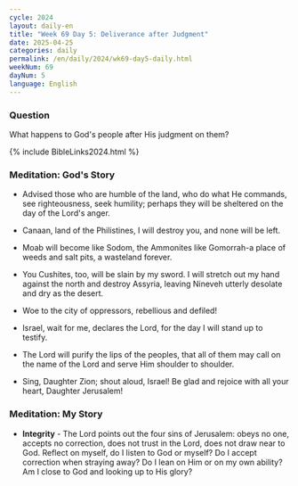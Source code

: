 ```yaml
---
cycle: 2024
layout: daily-en
title: "Week 69 Day 5: Deliverance after Judgment"
date: 2025-04-25
categories: daily
permalink: /en/daily/2024/wk69-day5-daily.html
weekNum: 69
dayNum: 5
language: English
---
```


### Question     
What happens to God's people after His judgment on them?

{% include BibleLinks2024.html %} 

### Meditation: God's Story   
+ Advised those who are humble of the land, who do what He commands, see righteousness, seek humility; perhaps they will be sheltered on the day of the Lord's anger. 

+ Canaan, land of the Philistines, I will destroy you, and none will be left. 

+ Moab will become like Sodom, the Ammonites like Gomorrah-a place of weeds and salt pits, a wasteland forever. 

+ You Cushites, too, will be slain by my sword. I will stretch out my hand against the north and destroy Assyria, leaving Nineveh utterly desolate and dry as the desert. 

+ Woe to the city of oppressors, rebellious and defiled! 

+ Israel, wait for me, declares the Lord, for the day I will stand up to testify. 

+ The Lord will purify the lips of the peoples, that all of them may call on the name of the Lord and serve Him shoulder to shoulder. 

+ Sing, Daughter Zion; shout aloud, Israel! Be glad and rejoice with all your heart, Daughter Jerusalem! 

### Meditation: My Story   
+ **Integrity** - The Lord points out the four sins of Jerusalem: obeys no one, accepts no correction, does not trust in the Lord, does not draw near to God. Reflect on myself, do I listen to God or myself? Do I accept correction when straying away? Do I lean on Him or on my own ability? Am I close to God and looking up to His glory? 
